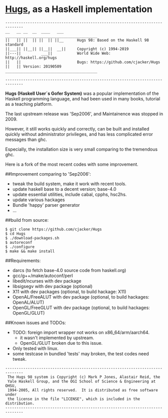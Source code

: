 # [Hugs](https://www.haskell.org/hugs/), as a Haskell implementation

```text
------------------------------------------------------------------------------
__   __ __  __  ____   ___      _________________________________________
||   || ||  || ||  || ||__      Hugs 98: Based on the Haskell 98 standard
||___|| ||__|| ||__||  __||     Copyright (c) 1994-2019
||---||         ___||           World Wide Web: http://haskell.org/hugs
||   ||                         Bugs: https://github.com/cjacker/Hugs
||   || Version: 20190509       _________________________________________

------------------------------------------------------------------------------
```

**Hugs (Haskell User´s Gofer System)** was a popular implementation of the Haskell programming language, and had
been used in many books, tutorial as a teaching platform.

The last upstream release was 'Sep2006', and Maintainence was stopped in 2009.

However, it still works quickly and correctly, can be built and installed quickly without administrator privileges,
and has less complicated error messages than ghc. 

Especially, the installation size is very small comparing to the tremendous ghc.

Here is a fork of the most recent codes with some improvement.

##Improvement comparing to 'Sep2006':
* tweak the build system, make it work with recent tools.
* update haskell base to a decent version; base-4.0
* update essential utilities, include cabal, cpphs, hsc2hs.
* update various hackages
* Bundle 'happy' parser generator
* ...


##build from source:
```console
$ git clone https://github.com/cjacker/Hugs
$ cd Hugs
$ ./download-packages.sh
$ autoreconf
$ ./configure 
$ make && make install
```

##Requirements:
* darcs (to fetch base-4.0 source code from haskell.org)
* gcc/g++/make/autoconf/perl
* libedit/ncurses with dev package
* libsigsegv with dev package (optional)
* X11 with dev packages (optional, to build hackage: X11)
* OpenAL/FreeALUT with dev package (optional, to build hackages: OpenAL/ALUT)
* OpenGL/FreeGLUT with dev package (optional, to build hackages: OpenGL/GLUT)

##Known issues and TODOs:
* TODO: foreign import wrapper not works on x86_64/arm/aarch64.
  + it wasn't implemented by upstream.
  + OpenGL/GLUT broken due to this issue.
* Only tested with linux.
* some testcase in bundled 'tests' may broken, the test codes need tweak.

```text
------------------------------------------------------------------------------
 The Hugs 98 system is Copyright (c) Mark P Jones, Alastair Reid, the
 Yale Haskell Group, and the OGI School of Science & Engineering at OHSU,
 1994-2005, All rights reserved.  It is distributed as free software under
 the license in the file "LICENSE", which is included in the distribution.
------------------------------------------------------------------------------
```

